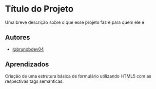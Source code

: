 
# Título do Projeto

Uma breve descrição sobre o que esse projeto faz e para quem ele é


## Autores

- [@brunobdev04]([https://github.com/BrunobDev04])

## Aprendizados

Criação de uma estrutura básica de formulário utilizando HTML5 com as respectivas tags semânticas.


